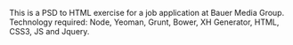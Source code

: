 This is a PSD to HTML exercise for a job application at Bauer Media Group.
Technology required: Node, Yeoman, Grunt, Bower, XH Generator, HTML, CSS3, JS and Jquery.

